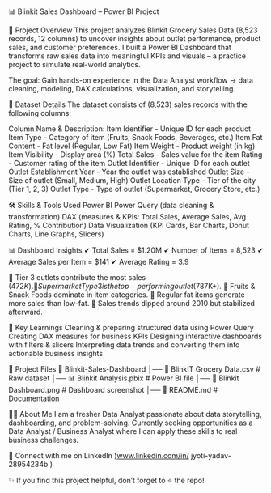 📊 Blinkit Sales Dashboard – Power BI Project

📌 Project Overview
This project analyzes Blinkit Grocery Sales Data (8,523 records, 12 columns) to uncover insights about outlet performance, product sales, and customer preferences.
I built a Power BI Dashboard that transforms raw sales data into meaningful KPIs and visuals – a practice project to simulate real-world analytics.

The goal: Gain hands-on experience in the Data Analyst workflow → data cleaning, modeling, DAX calculations, visualization, and storytelling.

📂 Dataset Details
The dataset consists of (8,523) sales records with the following columns:

Column Name	& Description:
Item Identifier	- Unique ID for each product
Item Type -	Category of item (Fruits, Snack Foods, Beverages, etc.)
Item Fat Content - Fat level (Regular, Low Fat)
Item Weight	- Product weight (in kg)
Item Visibility	- Display area (%)
Total Sales -	Sales value for the item
Rating -	Customer rating of the item
Outlet Identifier -	Unique ID for each outlet
Outlet Establishment Year	- Year the outlet was established
Outlet Size -	Size of outlet (Small, Medium, High)
Outlet Location Type -	Tier of the city (Tier 1, 2, 3)
Outlet Type	- Type of outlet (Supermarket, Grocery Store, etc.)

🛠 Skills & Tools Used
Power BI
Power Query (data cleaning & transformation)
DAX (measures & KPIs: Total Sales, Average Sales, Avg Rating, % Contribution)
Data Visualization (KPI Cards, Bar Charts, Donut Charts, Line Graphs, Slicers)

📊 Dashboard Insights
✔ Total Sales = $1.20M
✔ Number of Items = 8,523
✔ Average Sales per Item = $141
✔ Average Rating = 3.9

🔹 Tier 3 outlets contribute the most sales ($472K).
🔹 Supermarket Type 3 is the top-performing outlet ($787K+).
🔹 Fruits & Snack Foods dominate in item categories.
🔹 Regular fat items generate more sales than low-fat.
🔹 Sales trends dipped around 2010 but stabilized afterward.

🎯 Key Learnings
Cleaning & preparing structured data using Power Query
Creating DAX measures for business KPIs
Designing interactive dashboards with filters & slicers
Interpreting data trends and converting them into actionable business insights


📂 Project Files
📁 Blinkit-Sales-Dashboard
│── 📄 BlinkIT Grocery Data.csv   # Raw dataset
│── 📊 Blinkit Analysis.pbix      # Power BI file
│── 📸 Blinkit Dashboard.png      # Dashboard screenshot
│── 📄 README.md                  # Documentation

🙋‍♂️ About Me
I am a fresher Data Analyst passionate about data storytelling, dashboarding, and problem-solving.
Currently seeking opportunities as a Data Analyst / Business Analyst where I can apply these skills to real business challenges.

📩 Connect with me on LinkedIn )www.linkedin.com/in/
jyoti-yadav-28954234b )

✨ If you find this project helpful, don’t forget to ⭐ the repo!
